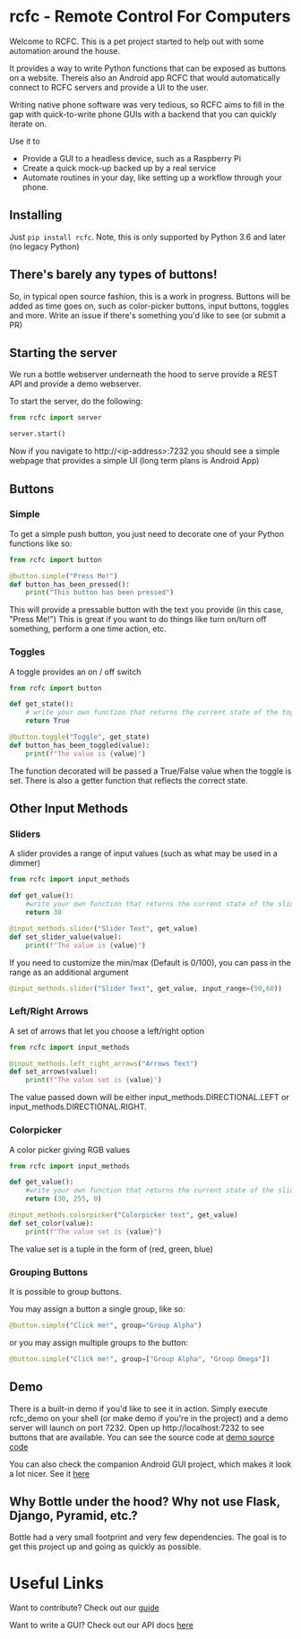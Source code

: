 # rcfc - Remote Control For Computers
Welcome to RCFC.  This is a pet project started to help out with some automation around the house.  

It provides a way to write Python functions that can be exposed as buttons on a website.  Thereis also an Android app RCFC that would automatically connect to RCFC servers and provide a UI to the user.  

Writing native phone software was very tedious, so RCFC aims to fill in the gap with quick-to-write phone GUIs with a backend that you can quickly iterate on.

Use it to

* Provide a GUI to a headless device, such as a Raspberry Pi
* Create a quick mock-up backed up by a real service
* Automate routines in your day, like setting up a workflow through your phone.

## Installing 

Just `pip install rcfc`.  Note, this is only supported by Python 3.6 and later (no legacy Python)

## There's barely any types of buttons!

So, in typical open source fashion, this is a work in progress.  Buttons will be added as time goes on, such as color-picker buttons, input buttons, toggles and more.  Write an issue if there's something you'd like to see (or submit a PR)  

## Starting the server

We run a bottle webserver underneath the hood to serve provide a REST API and provide a demo webserver.

To start the server, do the following:

```python
from rcfc import server

server.start()
```

Now if you navigate to http://\<ip-address\>:7232 you should see a simple webpage that provides a simple UI (long term plans is Android App)

## Buttons
### Simple
To get a simple push button, you just need to decorate one of your Python functions like so:

```python
from rcfc import button

@button.simple("Press Me!")
def button_has_been_pressed():
    print("This button has been pressed")
```
This will provide a pressable button with the text you provide (in this case, "Press Me!")
This is great if you want to do things like turn on/turn off something, perform a one time action, etc.

### Toggles
A toggle provides an on / off switch
```python
from rcfc import button

def get_state():
    # write your own function that returns the current state of the toggle
    return True

@button.toggle("Toggle", get_state)
def button_has_been_toggled(value):
    print(f"The value is {value}")
```

The function decorated will be passed a True/False value when the toggle is set.   There is also a getter function that reflects the correct state. 

## Other Input Methods
### Sliders

A slider provides a range of input values (such as what may be used in a dimmer)

```python
from rcfc import input_methods

def get_value():
    #write your own function that returns the current state of the slider
    return 30

@input_methods.slider("Slider Text", get_value)
def set_slider_value(value):
    print(f"The value is {value}")
```

If you need to customize the min/max (Default is 0/100), you can pass in the range as an additional argument

```python
@input_methods.slider("Slider Text", get_value, input_range=(50,60))
```

### Left/Right Arrows

A set of arrows that let you choose a left/right option

```python
from rcfc import input_methods

@input_methods.left_right_arrows("Arrows Text")
def set_arrows(value):
    print(f"The value set is {value}")
```

The value passed down will be either input_methods.DIRECTIONAL.LEFT or input_methods.DIRECTIONAL.RIGHT.

### Colorpicker

A color picker giving RGB values

```python
from rcfc import input_methods

def get_value():
    #write your own function that returns the current state of the slider
    return (30, 255, 0)

@input_methods.colorpicker("Colorpicker text", get_value)
def set_color(value):
    print(f"The value set is {value}")

```

The value set is a tuple in the form of (red, green, blue)

### Grouping Buttons

It is possible to group buttons.

You may assign a button a single group, like so: 

```python
@button.simple("Click me!", group="Group Alpha")
```

or you may assign multiple groups to the button:

```python
@button.simple("Click me!", group=["Group Alpha", "Group Omega"])
```

## Demo
There is a built-in demo if you'd like to see it in action.  Simply execute rcfc_demo on your shell (or make demo if you're in the project) and a demo server will launch on port 7232.
Open up http://localhost:7232 to see buttons that are available.  You can see the source code at [demo source code](rcfc/demo.py)

You can also check the companion Android GUI project, which makes it look a lot nicer.  See it [here](https://github.com/pviafore/rcfc-ionic)

## Why Bottle under the hood? Why not use Flask, Django, Pyramid, etc.?
Bottle had a very small footprint and very few dependencies.  The goal is to get this project up and going as quickly as possible.

# Useful Links

Want to contribute? Check out our [guide](CONTRIBUTING.md)

Want to write a GUI?  Check out our API docs [here](docs/api.md)
